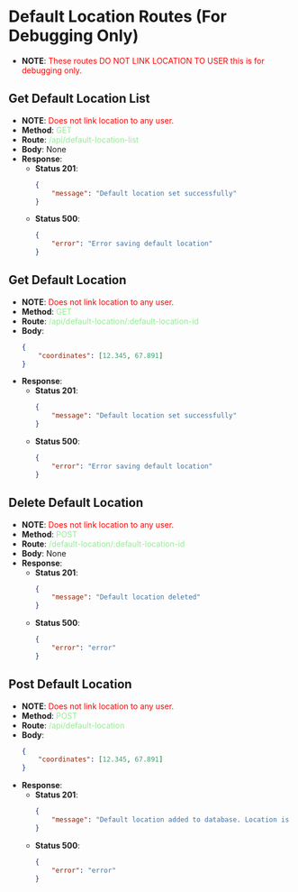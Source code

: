 # Default Location Routes (For Debugging Only)
- **NOTE**: <span style="color:red">These routes DO NOT LINK LOCATION TO USER this is for debugging only.</span>


## Get Default Location List
- **NOTE**: <span style="color:red">Does not link location to any user.</span>
- **Method**: <span style="color:lightgreen">GET</span>
- **Route**: <span style="color:lightgreen">/api/default-location-list</span>
- **Body**: None
- **Response**:
    - **Status 201**:
      ```json
      {
          "message": "Default location set successfully"
      }
      ```
    - **Status 500**:
      ```json
      {
          "error": "Error saving default location"
      }
      ```

## Get Default Location
- **NOTE**: <span style="color:red">Does not link location to any user.</span>
- **Method**: <span style="color:lightgreen">GET</span>
- **Route**: <span style="color:lightgreen">/api/default-location/:default-location-id</span>
- **Body**:
    ```json
    {
        "coordinates": [12.345, 67.891]
    }
    ```
- **Response**:
    - **Status 201**:
      ```json
      {
          "message": "Default location set successfully"
      }
      ```
    - **Status 500**:
      ```json
      {
          "error": "Error saving default location"
      }
      ```

## Delete Default Location
- **NOTE**: <span style="color:red">Does not link location to any user.</span>
- **Method**: <span style="color:lightgreen">POST</span>
- **Route**: <span style="color:lightgreen">/default-location/:default-location-id</span>
- **Body**: None
- **Response**:
    - **Status 201**:
      ```json
      {
          "message": "Default location deleted"
      }
      ```
    - **Status 500**:
      ```json
      {
          "error": "error"
      }
      ```

## Post Default Location
- **NOTE**: <span style="color:red">Does not link location to any user.</span>
- **Method**: <span style="color:lightgreen">POST</span>
- **Route**: <span style="color:lightgreen">/api/default-location</span>
- **Body**:
    ```json
    {
        "coordinates": [12.345, 67.891]
    }
    ```
- **Response**:
    - **Status 201**:
      ```json
      {
          "message": "Default location added to database. Location is NOT LINKED TO USER"
      }
      ```
    - **Status 500**:
      ```json
      {
          "error": "error"
      }
      ```